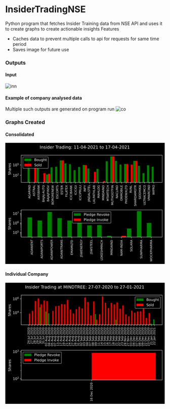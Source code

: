 # InsiderTradingNSE
Python program that fetches Insider Training data from NSE API and uses it to create graphs to create actionable insights
Features
- Caches data to prevent multiple calls to api for requests for same time period
- Saves image for future use

### Outputs
#### Input
![inn](https://user-images.githubusercontent.com/20506602/115137656-f2ffc200-a044-11eb-8627-347679020057.png)

#### Example of company analysed data 
Multiple such outputs are generated on program run
![co](https://user-images.githubusercontent.com/20506602/115137703-36f2c700-a045-11eb-9b44-16098621ec3b.png)

### Graphs Created
#### Consolidated
![Insider Trading: 11-04-2021 to 17-04-2021](img/Insider%20Trading:%2011-04-2021%20to%2017-04-2021.png)
#### Individual Company
![Insider Trading at MindTree](img/Insider%20Trading%20at%20MINDTREE:%2027-07-2020%20to%2027-01-2021.png)
